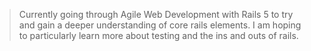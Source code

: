 > Currently going through Agile Web Development with Rails 5 to try and gain a deeper understanding of core rails elements. I am hoping to particularly learn more about testing and the ins and outs of rails.
